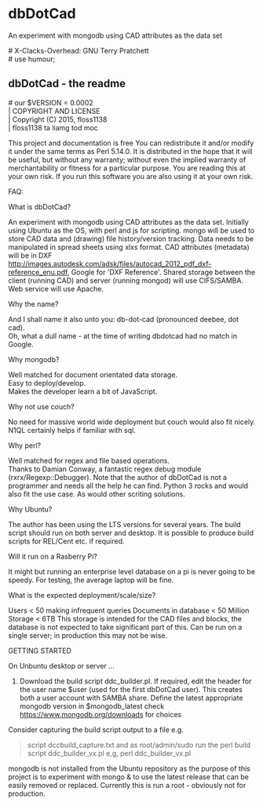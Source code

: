 # dbDotCad
An experiment with mongodb using CAD attributes as the data set

\# X-Clacks-Overhead: GNU Terry Pratchett  
\# use humour;

## dbDotCad - the readme  
\# our $VERSION = 0.0002    
| COPYRIGHT AND LICENSE    
| Copyright (C) 2015, floss1138  
| floss1138 ta liamg tod moc  

This project and documentation is free 
You can redistribute it and/or modify it 
under the same terms as Perl 5.14.0.
It is distributed in the hope that it will be useful,
but without any warranty; without even the implied
warranty of merchantability or fitness for a particular purpose.
You are reading this at your own risk.
If you run this software you are also using it at your own risk.

FAQ:

What is dbDotCad? 

An experiment with mongodb using CAD attributes as the data set.
Initially using Ubuntu as the OS, with perl and js for scripting.
mongo will be used to store CAD data and (drawing) file history/version tracking.
Data needs to be manipulated in spread sheets using xlxs format.
CAD attributes (metadata) will be in DXF 
http://images.autodesk.com/adsk/files/autocad_2012_pdf_dxf-reference_enu.pdf, 
Google for 'DXF Reference'.
Shared storage between the client (running CAD) and server (running mongod)
will use CIFS/SAMBA. Web service will use Apache. 

Why the name? 

And I shall name it also unto you: db-dot-cad (pronounced deebee, dot cad).  
Oh, what a dull name - at the time of writing dbdotcad had no match in Google.

Why mongodb?  

Well matched for document orientated data storage.  
Easy to deploy/develop.  
Makes the developer learn a bit of JavaScript.

Why not use couch? 

No need for massive world wide deployment but couch would also fit nicely.
N1QL certainly helps if familiar with sql.  

Why perl? 

Well matched for regex and file based operations.  
Thanks to Damian Conway, a fantastic regex debug module (rxrx/Regexp::Debugger).
Note that the author of dbDotCad is not a programmer
and needs all the help he can find.
Python 3 rocks and would also fit the use case.  As would other scriting solutions.

Why Ubuntu? 

The author has been using the LTS versions for several years.
The build script should run on both server and desktop.
It is possible to produce build scripts for REL/Cent etc. if required.

Will it run on a Rasberry Pi? 

It might but running an enterprise level database on a pi is never going to be speedy.
For testing, the average laptop will be fine.

What is the expected deployment/scale/size? 

Users < 50 making infrequent queries 
Documents in database < 50 Million
Storage < 6TB 
This storage is intended for the CAD files and blocks,
the database is not expected to take significant part of this. 
Can be run on a single server; in production this may not be wise.

GETTING STARTED

On Unbuntu desktop or server ...

1.  Download the build script ddc_builder.pl.
If required, edit the header for the user name 
$user 
(used for the first dbDotCad user). 
This creates both a user account with SAMBA share.
Define the latest appropriate mongodb version in
$mongodb_latest
check https://www.mongodb.org/downloads for choices

Consider capturing the build script output to a file e.g.
> script dccbuild_capture.txt
and as root/admin/sudo
run the perl build script ddc_builder_vx.pl e,g,
> perl ddc_builder_vx.pl

mongodb is not installed from the Ubuntu repository as the 
purpose of this project is to experiment with mongo &
to use the latest release that can be easily removed or replaced.
Currently this is run a root - obviously not for production.  

